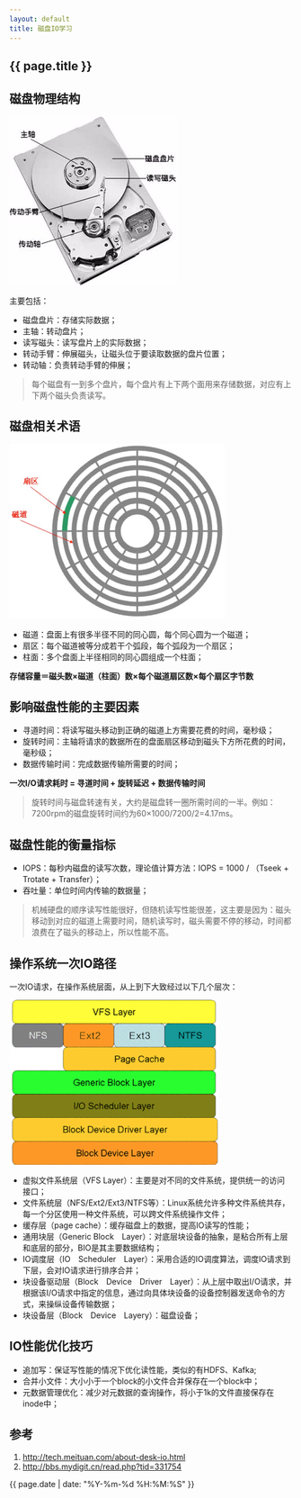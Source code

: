 ```yaml
---
layout: default
title: 磁盘IO学习
---
```


## {{ page.title }}

## 磁盘物理结构

<img src="/images/f1757eb9-eb28-41db-9d8e-68fafe2208a4.jpg" border="0" class="" style="line-height: 1.6;" width="300" height="300">

主要包括：
- 磁盘盘片：存储实际数据；
- 主轴：转动盘片；
- 读写磁头：读写盘片上的实际数据；
- 转动手臂：伸展磁头，让磁头位于要读取数据的盘片位置；
- 转动轴：负责转动手臂的伸展；

> 每个磁盘有一到多个盘片，每个盘片有上下两个面用来存储数据，对应有上下两个磁头负责读写。

## 磁盘相关术语

<img src="/images/b9fdc773-a00e-4446-9034-cac423f3b11d.jpg" border="0" class="" width="384" height="311" style="line-height: 1.6;">

- 磁道：盘面上有很多半径不同的同心圆，每个同心圆为一个磁道；
- 扇区：每个磁道被等分成若干个弧段，每个弧段为一个扇区；
- 柱面：多个盘面上半径相同的同心圆组成一个柱面；

**存储容量＝磁头数×磁道（柱面）数×每个磁道扇区数×每个扇区字节数**

## 影响磁盘性能的主要因素
- 寻道时间：将读写磁头移动到正确的磁道上方需要花费的时间，毫秒级；
- 旋转时间：主轴将请求的数据所在的盘面扇区移动到磁头下方所花费的时间，毫秒级；
- 数据传输时间：完成数据传输所需要的时间；

**一次I/O请求耗时 = 寻道时间 + 旋转延迟 + 数据传输时间**

> 旋转时间与磁盘转速有关，大约是磁盘转一圈所需时间的一半。例如：7200rpm的磁盘旋转时间约为60×1000/7200/2=4.17ms。

## 磁盘性能的衡量指标

- IOPS：每秒内磁盘的读写次数，理论值计算方法：IOPS = 1000 / （Tseek + Trotate + Transfer）；
- 吞吐量：单位时间内传输的数据量；

> 机械硬盘的顺序读写性能很好，但随机读写性能很差，这主要是因为：磁头移动到对应的磁道上需要时间，随机读写时，磁头需要不停的移动，时间都浪费在了磁头的移动上，所以性能不高。

## 操作系统一次IO路径

一次IO请求，在操作系统层面，从上到下大致经过以下几个层次：

<img src="/images/f70372cc55735d442675e3fe31381f65.png" border="0" class="" width="372" height="293">

- 虚拟文件系统层（VFS Layer）：主要是对不同的文件系统，提供统一的访问接口；
- 文件系统层（NFS/Ext2/Ext3/NTFS等）：Linux系统允许多种文件系统共存，每一个分区使用一种文件系统，可以跨文件系统操作文件；
- 缓存层（page cache）：缓存磁盘上的数据，提高IO读写的性能；
- 通用块层（Generic Block　Layer）：对底层块设备的抽象，是粘合所有上层和底层的部分，BIO是其主要数据结构；
- IO调度层（IO　Scheduler　Layer）：采用合适的IO调度算法，调度IO请求到下层，会对IO请求进行排序合并；
- 块设备驱动层（Block　Device　Driver　Layer）：从上层中取出I/O请求，并根据该I/O请求中指定的信息，通过向具体块设备的设备控制器发送命令的方式，来操纵设备传输数据；
- 块设备层（Block　Device　Layery）：磁盘设备；

## IO性能优化技巧

- 追加写：保证写性能的情况下优化读性能，类似的有HDFS、Kafka;
- 合并小文件：大小小于一个block的小文件合并保存在一个block中；
- 元数据管理优化：减少对元数据的查询操作，将小于1k的文件直接保存在inode中；

## 参考
1. <http://tech.meituan.com/about-desk-io.html>
2. <http://bbs.mydigit.cn/read.php?tid=331754>

{{ page.date | date: "%Y-%m-%d %H:%M:%S" }}